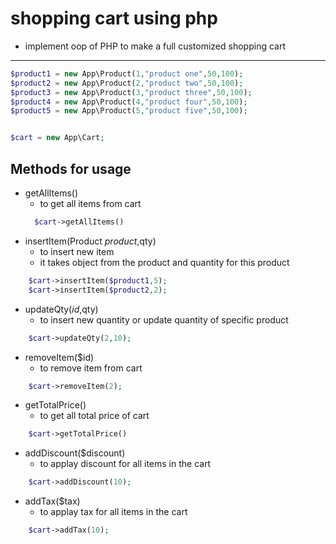 # shopping cart using php 
- implement oop of PHP to make a full customized shopping cart 
 --- 
```PHP
$product1 = new App\Product(1,"product one",50,100);
$product2 = new App\Product(2,"product two",50,100);
$product3 = new App\Product(3,"product three",50,100);
$product4 = new App\Product(4,"product four",50,100);
$product5 = new App\Product(5,"product five",50,100);


$cart = new App\Cart;

```
  ## Methods for usage 
* getAllItems() 
  * to get all items from cart 
  ```PHP
    $cart->getAllItems() 
  ```
* insertItem(Product $product,$qty) 
  * to insert new item 
  * it takes object from the product and quantity for this product 
```PHP
    $cart->insertItem($product1,5);
    $cart->insertItem($product2,2); 
```
* updateQty($id,$qty) 
  * to insert new quantity or update quantity of specific product  

```PHP
    $cart->updateQty(2,10); 
```

* removeItem($id)
  * to remove item from cart 

```PHP
    $cart->removeItem(2); 
```

* getTotalPrice()
  * to get all total price of cart 

```PHP
    $cart->getTotalPrice()
```

* addDiscount($discount)
  * to applay discount for all items in the cart

```PHP
    $cart->addDiscount(10);
```

* addTax($tax)
  * to applay tax for all items in the cart  

```PHP
    $cart->addTax(10); 
```